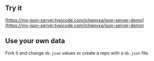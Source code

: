 ## Try it

[https://my-json-server.typicode.com/ichepyxa/json-server-demo](https://my-json-server.typicode.com/ichepyxa/json-server-demo)

## Use your own data

Fork it and change `db.json` values or create a repo with a `db.json` file.

